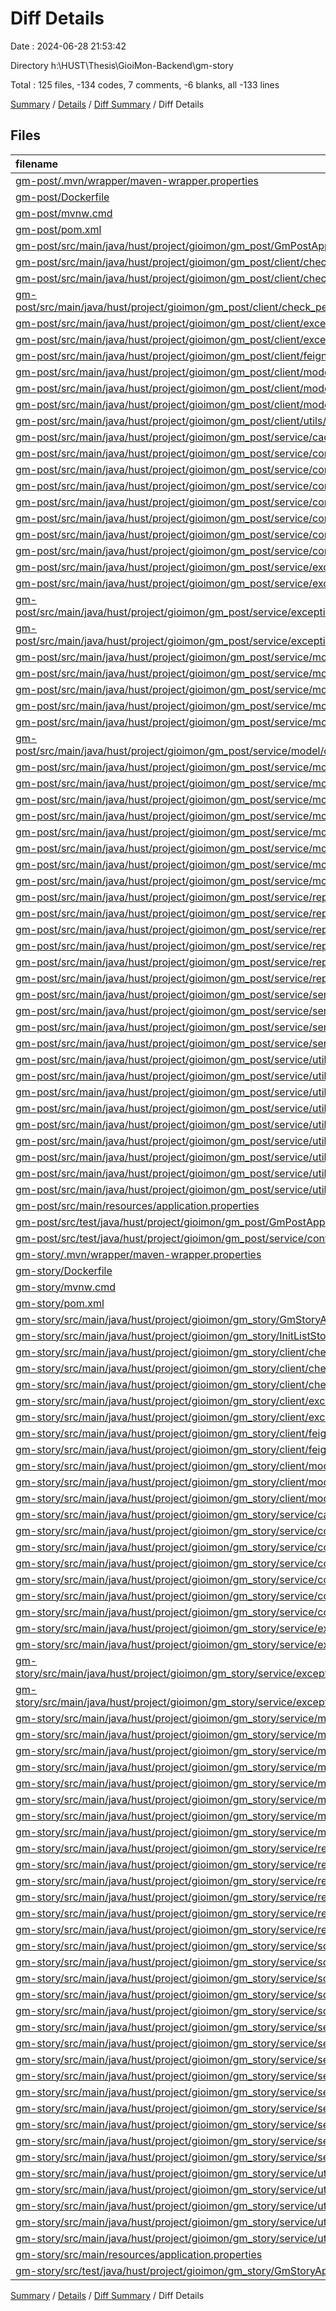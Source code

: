 # Diff Details

Date : 2024-06-28 21:53:42

Directory h:\\HUST\\Thesis\\GioiMon-Backend\\gm-story

Total : 125 files,  -134 codes, 7 comments, -6 blanks, all -133 lines

[Summary](results.md) / [Details](details.md) / [Diff Summary](diff.md) / Diff Details

## Files
| filename | language | code | comment | blank | total |
| :--- | :--- | ---: | ---: | ---: | ---: |
| [gm-post/.mvn/wrapper/maven-wrapper.properties](/gm-post/.mvn/wrapper/maven-wrapper.properties) | Properties | -2 | 0 | -1 | -3 |
| [gm-post/Dockerfile](/gm-post/Dockerfile) | Docker | -10 | 0 | -1 | -11 |
| [gm-post/mvnw.cmd](/gm-post/mvnw.cmd) | Batch | -118 | -51 | -37 | -206 |
| [gm-post/pom.xml](/gm-post/pom.xml) | XML | -136 | -4 | -6 | -146 |
| [gm-post/src/main/java/hust/project/gioimon/gm_post/GmPostApplication.java](/gm-post/src/main/java/hust/project/gioimon/gm_post/GmPostApplication.java) | Java | -16 | 0 | -4 | -20 |
| [gm-post/src/main/java/hust/project/gioimon/gm_post/client/check_permission/CheckPermissionAnno.java](/gm-post/src/main/java/hust/project/gioimon/gm_post/client/check_permission/CheckPermissionAnno.java) | Java | -11 | 0 | -3 | -14 |
| [gm-post/src/main/java/hust/project/gioimon/gm_post/client/check_permission/CheckPermissionAspect.java](/gm-post/src/main/java/hust/project/gioimon/gm_post/client/check_permission/CheckPermissionAspect.java) | Java | -61 | -1 | -8 | -70 |
| [gm-post/src/main/java/hust/project/gioimon/gm_post/client/check_permission/CheckPermissionResponseDTO.java](/gm-post/src/main/java/hust/project/gioimon/gm_post/client/check_permission/CheckPermissionResponseDTO.java) | Java | -13 | 0 | -4 | -17 |
| [gm-post/src/main/java/hust/project/gioimon/gm_post/client/exceptions/ErrorsDefinition.java](/gm-post/src/main/java/hust/project/gioimon/gm_post/client/exceptions/ErrorsDefinition.java) | Java | -80 | 0 | -16 | -96 |
| [gm-post/src/main/java/hust/project/gioimon/gm_post/client/exceptions/TypeError.java](/gm-post/src/main/java/hust/project/gioimon/gm_post/client/exceptions/TypeError.java) | Java | -7 | 0 | -5 | -12 |
| [gm-post/src/main/java/hust/project/gioimon/gm_post/client/feign_client/UserClient.java](/gm-post/src/main/java/hust/project/gioimon/gm_post/client/feign_client/UserClient.java) | Java | -19 | 0 | -3 | -22 |
| [gm-post/src/main/java/hust/project/gioimon/gm_post/client/model/GetPostStoryRequest.java](/gm-post/src/main/java/hust/project/gioimon/gm_post/client/model/GetPostStoryRequest.java) | Java | -8 | 0 | -3 | -11 |
| [gm-post/src/main/java/hust/project/gioimon/gm_post/client/model/ResponseData.java](/gm-post/src/main/java/hust/project/gioimon/gm_post/client/model/ResponseData.java) | Java | -32 | 0 | -10 | -42 |
| [gm-post/src/main/java/hust/project/gioimon/gm_post/client/model/TopPostStoryResponse.java](/gm-post/src/main/java/hust/project/gioimon/gm_post/client/model/TopPostStoryResponse.java) | Java | -9 | 0 | -3 | -12 |
| [gm-post/src/main/java/hust/project/gioimon/gm_post/client/utils/Scope.java](/gm-post/src/main/java/hust/project/gioimon/gm_post/client/utils/Scope.java) | Java | -7 | 0 | -3 | -10 |
| [gm-post/src/main/java/hust/project/gioimon/gm_post/service/cache/ListPostCache.java](/gm-post/src/main/java/hust/project/gioimon/gm_post/service/cache/ListPostCache.java) | Java | -37 | 0 | -5 | -42 |
| [gm-post/src/main/java/hust/project/gioimon/gm_post/service/constants/PostConstant.java](/gm-post/src/main/java/hust/project/gioimon/gm_post/service/constants/PostConstant.java) | Java | -5 | 0 | -3 | -8 |
| [gm-post/src/main/java/hust/project/gioimon/gm_post/service/controllers/CommentController.java](/gm-post/src/main/java/hust/project/gioimon/gm_post/service/controllers/CommentController.java) | Java | -34 | 0 | -4 | -38 |
| [gm-post/src/main/java/hust/project/gioimon/gm_post/service/controllers/ListPostController.java](/gm-post/src/main/java/hust/project/gioimon/gm_post/service/controllers/ListPostController.java) | Java | -39 | 0 | -6 | -45 |
| [gm-post/src/main/java/hust/project/gioimon/gm_post/service/controllers/PostController.java](/gm-post/src/main/java/hust/project/gioimon/gm_post/service/controllers/PostController.java) | Java | -51 | 0 | -5 | -56 |
| [gm-post/src/main/java/hust/project/gioimon/gm_post/service/converter/CommentConverter.java](/gm-post/src/main/java/hust/project/gioimon/gm_post/service/converter/CommentConverter.java) | Java | -25 | 0 | -3 | -28 |
| [gm-post/src/main/java/hust/project/gioimon/gm_post/service/converter/PostConverter.java](/gm-post/src/main/java/hust/project/gioimon/gm_post/service/converter/PostConverter.java) | Java | -33 | 0 | -4 | -37 |
| [gm-post/src/main/java/hust/project/gioimon/gm_post/service/converter/StringListConverter.java](/gm-post/src/main/java/hust/project/gioimon/gm_post/service/converter/StringListConverter.java) | Java | -18 | 0 | -7 | -25 |
| [gm-post/src/main/java/hust/project/gioimon/gm_post/service/exceptions/GlobalExceptionHandler.java](/gm-post/src/main/java/hust/project/gioimon/gm_post/service/exceptions/GlobalExceptionHandler.java) | Java | -27 | -1 | -3 | -31 |
| [gm-post/src/main/java/hust/project/gioimon/gm_post/service/exceptions/custom/ApplicationException.java](/gm-post/src/main/java/hust/project/gioimon/gm_post/service/exceptions/custom/ApplicationException.java) | Java | -6 | 0 | -2 | -8 |
| [gm-post/src/main/java/hust/project/gioimon/gm_post/service/exceptions/custom/UserDoesNotExistException.java](/gm-post/src/main/java/hust/project/gioimon/gm_post/service/exceptions/custom/UserDoesNotExistException.java) | Java | -6 | 0 | -2 | -8 |
| [gm-post/src/main/java/hust/project/gioimon/gm_post/service/exceptions/custom/UsernameExistedException.java](/gm-post/src/main/java/hust/project/gioimon/gm_post/service/exceptions/custom/UsernameExistedException.java) | Java | -6 | 0 | -3 | -9 |
| [gm-post/src/main/java/hust/project/gioimon/gm_post/service/model/dto/request/AddCoinReqDTO.java](/gm-post/src/main/java/hust/project/gioimon/gm_post/service/model/dto/request/AddCoinReqDTO.java) | Java | -14 | 0 | -3 | -17 |
| [gm-post/src/main/java/hust/project/gioimon/gm_post/service/model/dto/request/CreatePostDTO.java](/gm-post/src/main/java/hust/project/gioimon/gm_post/service/model/dto/request/CreatePostDTO.java) | Java | -17 | 0 | -4 | -21 |
| [gm-post/src/main/java/hust/project/gioimon/gm_post/service/model/dto/request/GetDetailPostDTO.java](/gm-post/src/main/java/hust/project/gioimon/gm_post/service/model/dto/request/GetDetailPostDTO.java) | Java | -8 | 0 | -3 | -11 |
| [gm-post/src/main/java/hust/project/gioimon/gm_post/service/model/dto/request/LoginRequestDTO.java](/gm-post/src/main/java/hust/project/gioimon/gm_post/service/model/dto/request/LoginRequestDTO.java) | Java | -13 | 0 | -3 | -16 |
| [gm-post/src/main/java/hust/project/gioimon/gm_post/service/model/dto/request/PostCommentDTO.java](/gm-post/src/main/java/hust/project/gioimon/gm_post/service/model/dto/request/PostCommentDTO.java) | Java | -16 | 0 | -4 | -20 |
| [gm-post/src/main/java/hust/project/gioimon/gm_post/service/model/dto/response/CommentResponseDTO.java](/gm-post/src/main/java/hust/project/gioimon/gm_post/service/model/dto/response/CommentResponseDTO.java) | Java | -21 | 0 | -3 | -24 |
| [gm-post/src/main/java/hust/project/gioimon/gm_post/service/model/dto/response/LoginResponseDTO.java](/gm-post/src/main/java/hust/project/gioimon/gm_post/service/model/dto/response/LoginResponseDTO.java) | Java | -14 | 0 | -3 | -17 |
| [gm-post/src/main/java/hust/project/gioimon/gm_post/service/model/dto/response/PostResponseDTO.java](/gm-post/src/main/java/hust/project/gioimon/gm_post/service/model/dto/response/PostResponseDTO.java) | Java | -16 | 0 | -3 | -19 |
| [gm-post/src/main/java/hust/project/gioimon/gm_post/service/model/entity/CommentCompositeKey.java](/gm-post/src/main/java/hust/project/gioimon/gm_post/service/model/entity/CommentCompositeKey.java) | Java | -21 | 0 | -4 | -25 |
| [gm-post/src/main/java/hust/project/gioimon/gm_post/service/model/entity/Post.java](/gm-post/src/main/java/hust/project/gioimon/gm_post/service/model/entity/Post.java) | Java | -44 | 0 | -4 | -48 |
| [gm-post/src/main/java/hust/project/gioimon/gm_post/service/model/entity/PostComment.java](/gm-post/src/main/java/hust/project/gioimon/gm_post/service/model/entity/PostComment.java) | Java | -29 | 0 | -5 | -34 |
| [gm-post/src/main/java/hust/project/gioimon/gm_post/service/model/entity/PostFavCompositeKey.java](/gm-post/src/main/java/hust/project/gioimon/gm_post/service/model/entity/PostFavCompositeKey.java) | Java | -18 | 0 | -3 | -21 |
| [gm-post/src/main/java/hust/project/gioimon/gm_post/service/model/entity/PostFavourite.java](/gm-post/src/main/java/hust/project/gioimon/gm_post/service/model/entity/PostFavourite.java) | Java | -25 | 0 | -3 | -28 |
| [gm-post/src/main/java/hust/project/gioimon/gm_post/service/model/entity/Profile.java](/gm-post/src/main/java/hust/project/gioimon/gm_post/service/model/entity/Profile.java) | Java | -31 | 0 | -4 | -35 |
| [gm-post/src/main/java/hust/project/gioimon/gm_post/service/repository/jdbc/BaseRepository.java](/gm-post/src/main/java/hust/project/gioimon/gm_post/service/repository/jdbc/BaseRepository.java) | Java | -52 | 0 | -3 | -55 |
| [gm-post/src/main/java/hust/project/gioimon/gm_post/service/repository/jdbc/PostJDBCRepository.java](/gm-post/src/main/java/hust/project/gioimon/gm_post/service/repository/jdbc/PostJDBCRepository.java) | Java | -17 | 0 | -3 | -20 |
| [gm-post/src/main/java/hust/project/gioimon/gm_post/service/repository/jpa/ListPostRepository.java](/gm-post/src/main/java/hust/project/gioimon/gm_post/service/repository/jpa/ListPostRepository.java) | Java | -11 | 0 | -3 | -14 |
| [gm-post/src/main/java/hust/project/gioimon/gm_post/service/repository/jpa/PostCommentRepository.java](/gm-post/src/main/java/hust/project/gioimon/gm_post/service/repository/jpa/PostCommentRepository.java) | Java | -14 | 0 | -4 | -18 |
| [gm-post/src/main/java/hust/project/gioimon/gm_post/service/repository/jpa/PostFavRepository.java](/gm-post/src/main/java/hust/project/gioimon/gm_post/service/repository/jpa/PostFavRepository.java) | Java | -23 | 0 | -3 | -26 |
| [gm-post/src/main/java/hust/project/gioimon/gm_post/service/repository/jpa/PostRepository.java](/gm-post/src/main/java/hust/project/gioimon/gm_post/service/repository/jpa/PostRepository.java) | Java | -17 | 0 | -4 | -21 |
| [gm-post/src/main/java/hust/project/gioimon/gm_post/service/service/ListPostService.java](/gm-post/src/main/java/hust/project/gioimon/gm_post/service/service/ListPostService.java) | Java | -128 | 0 | -12 | -140 |
| [gm-post/src/main/java/hust/project/gioimon/gm_post/service/service/PostCommentService.java](/gm-post/src/main/java/hust/project/gioimon/gm_post/service/service/PostCommentService.java) | Java | -54 | 0 | -4 | -58 |
| [gm-post/src/main/java/hust/project/gioimon/gm_post/service/service/PostFavouriteService.java](/gm-post/src/main/java/hust/project/gioimon/gm_post/service/service/PostFavouriteService.java) | Java | -51 | -1 | -8 | -60 |
| [gm-post/src/main/java/hust/project/gioimon/gm_post/service/service/PostService.java](/gm-post/src/main/java/hust/project/gioimon/gm_post/service/service/PostService.java) | Java | -41 | 0 | -6 | -47 |
| [gm-post/src/main/java/hust/project/gioimon/gm_post/service/utils/BaseResponse.java](/gm-post/src/main/java/hust/project/gioimon/gm_post/service/utils/BaseResponse.java) | Java | -18 | 0 | -2 | -20 |
| [gm-post/src/main/java/hust/project/gioimon/gm_post/service/utils/GsonUtil.java](/gm-post/src/main/java/hust/project/gioimon/gm_post/service/utils/GsonUtil.java) | Java | -118 | 0 | -16 | -134 |
| [gm-post/src/main/java/hust/project/gioimon/gm_post/service/utils/StringUtil.java](/gm-post/src/main/java/hust/project/gioimon/gm_post/service/utils/StringUtil.java) | Java | -21 | -1 | -3 | -25 |
| [gm-post/src/main/java/hust/project/gioimon/gm_post/service/utils/TimeUtil.java](/gm-post/src/main/java/hust/project/gioimon/gm_post/service/utils/TimeUtil.java) | Java | -6 | 0 | -2 | -8 |
| [gm-post/src/main/java/hust/project/gioimon/gm_post/service/utils/Validator.java](/gm-post/src/main/java/hust/project/gioimon/gm_post/service/utils/Validator.java) | Java | -8 | 0 | -3 | -11 |
| [gm-post/src/main/java/hust/project/gioimon/gm_post/service/utils/network/OkHttpUtil.java](/gm-post/src/main/java/hust/project/gioimon/gm_post/service/utils/network/OkHttpUtil.java) | Java | -141 | 0 | -15 | -156 |
| [gm-post/src/main/java/hust/project/gioimon/gm_post/service/utils/token/JWTCreator.java](/gm-post/src/main/java/hust/project/gioimon/gm_post/service/utils/token/JWTCreator.java) | Java | -37 | 0 | -8 | -45 |
| [gm-post/src/main/java/hust/project/gioimon/gm_post/service/utils/token/TokenElements.java](/gm-post/src/main/java/hust/project/gioimon/gm_post/service/utils/token/TokenElements.java) | Java | -31 | 0 | -7 | -38 |
| [gm-post/src/main/java/hust/project/gioimon/gm_post/service/utils/token/TokenUtil.java](/gm-post/src/main/java/hust/project/gioimon/gm_post/service/utils/token/TokenUtil.java) | Java | -16 | 0 | -3 | -19 |
| [gm-post/src/main/resources/application.properties](/gm-post/src/main/resources/application.properties) | Properties | -9 | -4 | -2 | -15 |
| [gm-post/src/test/java/hust/project/gioimon/gm_post/GmPostApplicationTests.java](/gm-post/src/test/java/hust/project/gioimon/gm_post/GmPostApplicationTests.java) | Java | -9 | 0 | -5 | -14 |
| [gm-post/src/test/java/hust/project/gioimon/gm_post/service/controller/ListPostTests.java](/gm-post/src/test/java/hust/project/gioimon/gm_post/service/controller/ListPostTests.java) | Java | -106 | 0 | -12 | -118 |
| [gm-story/.mvn/wrapper/maven-wrapper.properties](/gm-story/.mvn/wrapper/maven-wrapper.properties) | Properties | 2 | 0 | 1 | 3 |
| [gm-story/Dockerfile](/gm-story/Dockerfile) | Docker | 10 | 0 | 1 | 11 |
| [gm-story/mvnw.cmd](/gm-story/mvnw.cmd) | Batch | 118 | 51 | 37 | 206 |
| [gm-story/pom.xml](/gm-story/pom.xml) | XML | 125 | 3 | 6 | 134 |
| [gm-story/src/main/java/hust/project/gioimon/gm_story/GmStoryApplication.java](/gm-story/src/main/java/hust/project/gioimon/gm_story/GmStoryApplication.java) | Java | 30 | 0 | 4 | 34 |
| [gm-story/src/main/java/hust/project/gioimon/gm_story/InitListStory.java](/gm-story/src/main/java/hust/project/gioimon/gm_story/InitListStory.java) | Java | 14 | 0 | 6 | 20 |
| [gm-story/src/main/java/hust/project/gioimon/gm_story/client/check_permission/CheckPermissionAnno.java](/gm-story/src/main/java/hust/project/gioimon/gm_story/client/check_permission/CheckPermissionAnno.java) | Java | 10 | 0 | 3 | 13 |
| [gm-story/src/main/java/hust/project/gioimon/gm_story/client/check_permission/CheckPermissionAspect.java](/gm-story/src/main/java/hust/project/gioimon/gm_story/client/check_permission/CheckPermissionAspect.java) | Java | 50 | 1 | 7 | 58 |
| [gm-story/src/main/java/hust/project/gioimon/gm_story/client/check_permission/CheckPermissionDTO.java](/gm-story/src/main/java/hust/project/gioimon/gm_story/client/check_permission/CheckPermissionDTO.java) | Java | 13 | 0 | 4 | 17 |
| [gm-story/src/main/java/hust/project/gioimon/gm_story/client/exceptions/ErrorsDefinition.java](/gm-story/src/main/java/hust/project/gioimon/gm_story/client/exceptions/ErrorsDefinition.java) | Java | 80 | 0 | 16 | 96 |
| [gm-story/src/main/java/hust/project/gioimon/gm_story/client/exceptions/TypeError.java](/gm-story/src/main/java/hust/project/gioimon/gm_story/client/exceptions/TypeError.java) | Java | 7 | 0 | 5 | 12 |
| [gm-story/src/main/java/hust/project/gioimon/gm_story/client/feign_client/PostClient.java](/gm-story/src/main/java/hust/project/gioimon/gm_story/client/feign_client/PostClient.java) | Java | 17 | 0 | 4 | 21 |
| [gm-story/src/main/java/hust/project/gioimon/gm_story/client/feign_client/UserClient.java](/gm-story/src/main/java/hust/project/gioimon/gm_story/client/feign_client/UserClient.java) | Java | 15 | 0 | 3 | 18 |
| [gm-story/src/main/java/hust/project/gioimon/gm_story/client/model/GetPostStoryRequest.java](/gm-story/src/main/java/hust/project/gioimon/gm_story/client/model/GetPostStoryRequest.java) | Java | 8 | 0 | 3 | 11 |
| [gm-story/src/main/java/hust/project/gioimon/gm_story/client/model/ResponseData.java](/gm-story/src/main/java/hust/project/gioimon/gm_story/client/model/ResponseData.java) | Java | 32 | 0 | 10 | 42 |
| [gm-story/src/main/java/hust/project/gioimon/gm_story/client/model/TopPostStoryResponse.java](/gm-story/src/main/java/hust/project/gioimon/gm_story/client/model/TopPostStoryResponse.java) | Java | 9 | 0 | 3 | 12 |
| [gm-story/src/main/java/hust/project/gioimon/gm_story/service/cache/ListStoryCache.java](/gm-story/src/main/java/hust/project/gioimon/gm_story/service/cache/ListStoryCache.java) | Java | 67 | 0 | 6 | 73 |
| [gm-story/src/main/java/hust/project/gioimon/gm_story/service/constant/Common.java](/gm-story/src/main/java/hust/project/gioimon/gm_story/service/constant/Common.java) | Java | 10 | 0 | 2 | 12 |
| [gm-story/src/main/java/hust/project/gioimon/gm_story/service/constant/FilterConstants.java](/gm-story/src/main/java/hust/project/gioimon/gm_story/service/constant/FilterConstants.java) | Java | 11 | 0 | 3 | 14 |
| [gm-story/src/main/java/hust/project/gioimon/gm_story/service/controllers/CategoryController.java](/gm-story/src/main/java/hust/project/gioimon/gm_story/service/controllers/CategoryController.java) | Java | 24 | 0 | 5 | 29 |
| [gm-story/src/main/java/hust/project/gioimon/gm_story/service/controllers/ChapterController.java](/gm-story/src/main/java/hust/project/gioimon/gm_story/service/controllers/ChapterController.java) | Java | 14 | 0 | 4 | 18 |
| [gm-story/src/main/java/hust/project/gioimon/gm_story/service/controllers/ListStoryController.java](/gm-story/src/main/java/hust/project/gioimon/gm_story/service/controllers/ListStoryController.java) | Java | 75 | 0 | 6 | 81 |
| [gm-story/src/main/java/hust/project/gioimon/gm_story/service/controllers/StoryController.java](/gm-story/src/main/java/hust/project/gioimon/gm_story/service/controllers/StoryController.java) | Java | 31 | 0 | 3 | 34 |
| [gm-story/src/main/java/hust/project/gioimon/gm_story/service/exceptions/GlobalExceptionHandler.java](/gm-story/src/main/java/hust/project/gioimon/gm_story/service/exceptions/GlobalExceptionHandler.java) | Java | 27 | 1 | 3 | 31 |
| [gm-story/src/main/java/hust/project/gioimon/gm_story/service/exceptions/custom/ApplicationException.java](/gm-story/src/main/java/hust/project/gioimon/gm_story/service/exceptions/custom/ApplicationException.java) | Java | 6 | 0 | 2 | 8 |
| [gm-story/src/main/java/hust/project/gioimon/gm_story/service/exceptions/custom/UserDoesNotExistException.java](/gm-story/src/main/java/hust/project/gioimon/gm_story/service/exceptions/custom/UserDoesNotExistException.java) | Java | 6 | 0 | 2 | 8 |
| [gm-story/src/main/java/hust/project/gioimon/gm_story/service/exceptions/custom/UsernameExistedException.java](/gm-story/src/main/java/hust/project/gioimon/gm_story/service/exceptions/custom/UsernameExistedException.java) | Java | 6 | 0 | 3 | 9 |
| [gm-story/src/main/java/hust/project/gioimon/gm_story/service/model/AuthorDTO.java](/gm-story/src/main/java/hust/project/gioimon/gm_story/service/model/AuthorDTO.java) | Java | 13 | 0 | 3 | 16 |
| [gm-story/src/main/java/hust/project/gioimon/gm_story/service/model/CategoryDTO.java](/gm-story/src/main/java/hust/project/gioimon/gm_story/service/model/CategoryDTO.java) | Java | 14 | 0 | 3 | 17 |
| [gm-story/src/main/java/hust/project/gioimon/gm_story/service/model/ChapterDTO.java](/gm-story/src/main/java/hust/project/gioimon/gm_story/service/model/ChapterDTO.java) | Java | 18 | 0 | 4 | 22 |
| [gm-story/src/main/java/hust/project/gioimon/gm_story/service/model/ContentDTO.java](/gm-story/src/main/java/hust/project/gioimon/gm_story/service/model/ContentDTO.java) | Java | 17 | 0 | 4 | 21 |
| [gm-story/src/main/java/hust/project/gioimon/gm_story/service/model/DetailStoryDTO.java](/gm-story/src/main/java/hust/project/gioimon/gm_story/service/model/DetailStoryDTO.java) | Java | 19 | 0 | 4 | 23 |
| [gm-story/src/main/java/hust/project/gioimon/gm_story/service/model/HistoryDTO.java](/gm-story/src/main/java/hust/project/gioimon/gm_story/service/model/HistoryDTO.java) | Java | 13 | 0 | 3 | 16 |
| [gm-story/src/main/java/hust/project/gioimon/gm_story/service/model/HistoryStory.java](/gm-story/src/main/java/hust/project/gioimon/gm_story/service/model/HistoryStory.java) | Java | 15 | 0 | 3 | 18 |
| [gm-story/src/main/java/hust/project/gioimon/gm_story/service/model/SampleStoryDTO.java](/gm-story/src/main/java/hust/project/gioimon/gm_story/service/model/SampleStoryDTO.java) | Java | 22 | 0 | 4 | 26 |
| [gm-story/src/main/java/hust/project/gioimon/gm_story/service/repository/AuthorRepository.java](/gm-story/src/main/java/hust/project/gioimon/gm_story/service/repository/AuthorRepository.java) | Java | 15 | 0 | 3 | 18 |
| [gm-story/src/main/java/hust/project/gioimon/gm_story/service/repository/BaseRepository.java](/gm-story/src/main/java/hust/project/gioimon/gm_story/service/repository/BaseRepository.java) | Java | 99 | 9 | 4 | 112 |
| [gm-story/src/main/java/hust/project/gioimon/gm_story/service/repository/CategoryRepository.java](/gm-story/src/main/java/hust/project/gioimon/gm_story/service/repository/CategoryRepository.java) | Java | 23 | 0 | 4 | 27 |
| [gm-story/src/main/java/hust/project/gioimon/gm_story/service/repository/ChaptersRepository.java](/gm-story/src/main/java/hust/project/gioimon/gm_story/service/repository/ChaptersRepository.java) | Java | 70 | 0 | 4 | 74 |
| [gm-story/src/main/java/hust/project/gioimon/gm_story/service/repository/ListStoriesRepository.java](/gm-story/src/main/java/hust/project/gioimon/gm_story/service/repository/ListStoriesRepository.java) | Java | 114 | 1 | 6 | 121 |
| [gm-story/src/main/java/hust/project/gioimon/gm_story/service/repository/StoryRepository.java](/gm-story/src/main/java/hust/project/gioimon/gm_story/service/repository/StoryRepository.java) | Java | 50 | 0 | 6 | 56 |
| [gm-story/src/main/java/hust/project/gioimon/gm_story/service/scheduling/ScheduleProcessor.java](/gm-story/src/main/java/hust/project/gioimon/gm_story/service/scheduling/ScheduleProcessor.java) | Java | 4 | 0 | 2 | 6 |
| [gm-story/src/main/java/hust/project/gioimon/gm_story/service/scheduling/ScheduleUpdateStory.java](/gm-story/src/main/java/hust/project/gioimon/gm_story/service/scheduling/ScheduleUpdateStory.java) | Java | 11 | 0 | 2 | 13 |
| [gm-story/src/main/java/hust/project/gioimon/gm_story/service/scheduling/Scheduler.java](/gm-story/src/main/java/hust/project/gioimon/gm_story/service/scheduling/Scheduler.java) | Java | 15 | 0 | 4 | 19 |
| [gm-story/src/main/java/hust/project/gioimon/gm_story/service/scheduling/UpdateChapterProcessor.java](/gm-story/src/main/java/hust/project/gioimon/gm_story/service/scheduling/UpdateChapterProcessor.java) | Java | 34 | 0 | 6 | 40 |
| [gm-story/src/main/java/hust/project/gioimon/gm_story/service/scheduling/UpdateViewsProcessor.java](/gm-story/src/main/java/hust/project/gioimon/gm_story/service/scheduling/UpdateViewsProcessor.java) | Java | 33 | 0 | 6 | 39 |
| [gm-story/src/main/java/hust/project/gioimon/gm_story/service/service/CategoryService.java](/gm-story/src/main/java/hust/project/gioimon/gm_story/service/service/CategoryService.java) | Java | 9 | 0 | 4 | 13 |
| [gm-story/src/main/java/hust/project/gioimon/gm_story/service/service/ChapterService.java](/gm-story/src/main/java/hust/project/gioimon/gm_story/service/service/ChapterService.java) | Java | 11 | 0 | 5 | 16 |
| [gm-story/src/main/java/hust/project/gioimon/gm_story/service/service/FilteredListStoriesService.java](/gm-story/src/main/java/hust/project/gioimon/gm_story/service/service/FilteredListStoriesService.java) | Java | 13 | 0 | 7 | 20 |
| [gm-story/src/main/java/hust/project/gioimon/gm_story/service/service/StoryService.java](/gm-story/src/main/java/hust/project/gioimon/gm_story/service/service/StoryService.java) | Java | 10 | 0 | 4 | 14 |
| [gm-story/src/main/java/hust/project/gioimon/gm_story/service/service/impl/AuthorService.java](/gm-story/src/main/java/hust/project/gioimon/gm_story/service/service/impl/AuthorService.java) | Java | 14 | 0 | 4 | 18 |
| [gm-story/src/main/java/hust/project/gioimon/gm_story/service/service/impl/CategoryServiceImpl.java](/gm-story/src/main/java/hust/project/gioimon/gm_story/service/service/impl/CategoryServiceImpl.java) | Java | 20 | 0 | 4 | 24 |
| [gm-story/src/main/java/hust/project/gioimon/gm_story/service/service/impl/ChapterServiceImpl.java](/gm-story/src/main/java/hust/project/gioimon/gm_story/service/service/impl/ChapterServiceImpl.java) | Java | 29 | 0 | 6 | 35 |
| [gm-story/src/main/java/hust/project/gioimon/gm_story/service/service/impl/FilteredListStoriesServiceImpl.java](/gm-story/src/main/java/hust/project/gioimon/gm_story/service/service/impl/FilteredListStoriesServiceImpl.java) | Java | 198 | 0 | 25 | 223 |
| [gm-story/src/main/java/hust/project/gioimon/gm_story/service/service/impl/StoryServiceImpl.java](/gm-story/src/main/java/hust/project/gioimon/gm_story/service/service/impl/StoryServiceImpl.java) | Java | 50 | 0 | 5 | 55 |
| [gm-story/src/main/java/hust/project/gioimon/gm_story/service/utils/BaseResponse.java](/gm-story/src/main/java/hust/project/gioimon/gm_story/service/utils/BaseResponse.java) | Java | 18 | 0 | 2 | 20 |
| [gm-story/src/main/java/hust/project/gioimon/gm_story/service/utils/Validator.java](/gm-story/src/main/java/hust/project/gioimon/gm_story/service/utils/Validator.java) | Java | 4 | 0 | 3 | 7 |
| [gm-story/src/main/java/hust/project/gioimon/gm_story/service/utils/token/JWTCreator.java](/gm-story/src/main/java/hust/project/gioimon/gm_story/service/utils/token/JWTCreator.java) | Java | 40 | 0 | 9 | 49 |
| [gm-story/src/main/java/hust/project/gioimon/gm_story/service/utils/token/TokenElements.java](/gm-story/src/main/java/hust/project/gioimon/gm_story/service/utils/token/TokenElements.java) | Java | 31 | 0 | 7 | 38 |
| [gm-story/src/main/java/hust/project/gioimon/gm_story/service/utils/token/TokenUtil.java](/gm-story/src/main/java/hust/project/gioimon/gm_story/service/utils/token/TokenUtil.java) | Java | 15 | 0 | 5 | 20 |
| [gm-story/src/main/resources/application.properties](/gm-story/src/main/resources/application.properties) | Properties | 10 | 4 | 3 | 17 |
| [gm-story/src/test/java/hust/project/gioimon/gm_story/GmStoryApplicationTests.java](/gm-story/src/test/java/hust/project/gioimon/gm_story/GmStoryApplicationTests.java) | Java | 9 | 0 | 5 | 14 |

[Summary](results.md) / [Details](details.md) / [Diff Summary](diff.md) / Diff Details